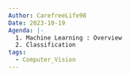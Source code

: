 ```yaml
---
Author: CarefreeLife98
Date: 2023-10-19
Agenda: |-
  1. Machine Learning : Overview
  2. Classification
tags:
  - Computer_Vision
---
```


